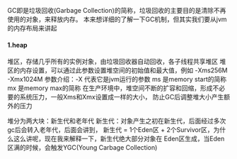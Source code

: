 GC即是垃圾回收(Garbage Collection)的简称，垃圾回收的主要目的是清除不再使用的对象，来释放内存。
本来想详细的了解一下GC机制，但其实我们要从jvm的内存布局来讲起

#### 1.heap

  堆区，存储几乎所有的实例对象，由垃圾回收器自动回收，各子线程共享堆区
  堆区的内存设置，可以通过此参数设置堆空间的初始值和最大值，例如 -Xms256M -Xmx1024M 
  参数介绍：-X 代表它是jvm运行的参数
           ms 是memory start的简称
           mx 是memory max的简称
  在生产环境中，堆空间不断的扩容和回缩，形成不必要的系统压力，一般Xms和Xmx设置成一样的大小，
  防止GC后调整堆大小产生额外的压力

  堆分为两大块：新生代和老年代
  新生代：对象产生之初在新生代，后面经过多次gc后会转入老年代，后面会讲到，
  新生代 = 1个Eden区 + 2个Survivor区，为什么这么讲呢，现在我来解释一下，新生代绝大部分对象在
  Eden区生成，当Eden区满的时候，会触发YGC(Young Carbage Collection)